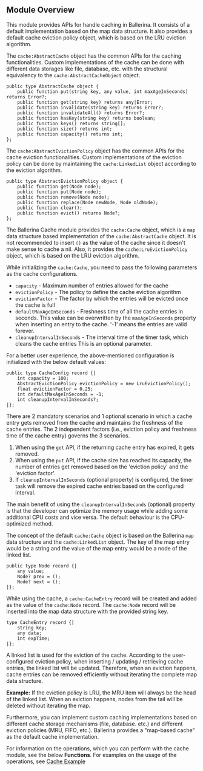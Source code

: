## Module Overview

This module provides APIs for handle caching in Ballerina. It consists of a default implementation based on the map data structure. It also provides a default cache eviction policy object, which is based on the LRU eviction algorithm.

The `cache:AbstractCache` object has the common APIs for the caching functionalities. Custom implementations of the cache can be done with different data storages like file, database, etc. with the structural equivalency to the `cache:AbstractCacheObject` object.

```ballerina
public type AbstractCache object {
    public function put(string key, any value, int maxAgeInSeconds) returns Error?;
    public function get(string key) returns any|Error;
    public function invalidate(string key) returns Error?;
    public function invalidateAll() returns Error?;
    public function hasKey(string key) returns boolean;
    public function keys() returns string[];
    public function size() returns int;
    public function capacity() returns int;
};
```

The `cache:AbstractEvictionPolicy` object has the common APIs for the cache eviction functionalities. Custom implementations of the eviction policy can be done by maintaining the `cache:LinkedList` object according to the eviction algorithm.

```ballerina
public type AbstractEvictionPolicy object {
    public function get(Node node);
    public function put(Node node);
    public function remove(Node node);
    public function replace(Node newNode, Node oldNode);
    public function clear();
    public function evict() returns Node?;
};
```

The Ballerina Cache module provides the `cache:Cache` object, which is a `map` data structure based implementation of the `cache:AbstractCache` object. It is not recommended to insert `()` as the value of the cache since it doesn't make sense to cache a nil. Also, it provides the `cache:LruEvictionPolicy` object, which is based on the LRU eviction algorithm.

While initializing the `cache:Cache`, you need to pass the following parameters as the cache configurations.
- `capacity` - Maximum number of entries allowed for the cache
- `evictionPolicy` - The policy to define the cache eviction algorithm
- `evictionFactor` - The factor by which the entries will be evicted once the cache is full
- `defaultMaxAgeInSeconds` - Freshness time of all the cache entries in seconds. This value can be overwritten by the
`maxAgeInSeconds` property when inserting an entry to the cache. '-1' means the entries are valid forever.
- `cleanupIntervalInSeconds` - The interval time of the timer task, which cleans the cache entries
This is an optional parameter.

For a better user experience, the above-mentioned configuration is initialized with the below default values:

```ballerina
public type CacheConfig record {|
    int capacity = 100;
    AbstractEvictionPolicy evictionPolicy = new LruEvictionPolicy();
    float evictionFactor = 0.25;
    int defaultMaxAgeInSeconds = -1;
    int cleanupIntervalInSeconds?;
|};
```

There are 2 mandatory scenarios and 1 optional scenario in which a cache entry gets removed from the cache and maintains the freshness of the cache entries. The 2 independent factors (i.e., eviction policy and freshness time of the cache entry) governs the 3 scenarios.

1. When using the `get` API, if the returning cache entry has expired, it gets removed.
2. When using the `put` API, if the cache size has reached its capacity, the number of entries get removed based on the 'eviction policy' and the 'eviction factor'.
3. If `cleanupIntervalInSeconds` (optional property) is configured, the timer task will remove the expired cache entries based on the configured interval.

The main benefit of using the `cleanupIntervalInSeconds` (optional) property is that the developer can optimize the memory usage while adding some additional CPU costs and vice versa. The default behaviour is the CPU-optimized method.

The concept of the default `cache:Cache` object is based on the Ballerina `map` data structure and the `cache:LinkedList` object. The key of the map entry would be a string and the value of the map entry would be a node of the linked list.

```ballerina
public type Node record {|
    any value;
    Node? prev = ();
    Node? next = ();
|};
```

While using the cache, a `cache:CacheEntry` record will be created and added as the value of the `cache:Node` record. The `cache:Node` record will be inserted into the map data structure with the provided string key.

```ballerina
type CacheEntry record {|
    string key;
    any data;
    int expTime;
|};
```

A linked list is used for the eviction of the cache. According to the user-configured eviction policy, when inserting / updating / retrieving cache entries, the linked list will be updated. Therefore, when an eviction happens, cache entries can be removed efficiently without iterating the complete map data structure.

**Example:** If the eviction policy is LRU, the MRU item will always be the head of the linked list. When an eviction happens, nodes from the tail will be deleted without iterating the map.

Furthermore, you can implement custom caching implementations based on different cache storage mechanisms (file, database. etc.) and different eviction policies (MRU, FIFO, etc.). Ballerina provides a "map-based cache" as the default cache implementation.

For information on the operations, which you can perform with the cache module, see the below __Functions__. For examples on the usage of the operations, see [Cache Example](https://ballerina.io/swan-lake/learn/by-example/cache.html)

